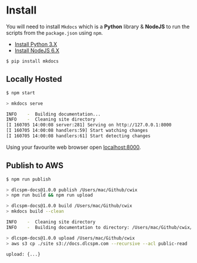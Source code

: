 # Install

You will need to install `Mkdocs` which is a **Python** library & **NodeJS** to run the scripts from the `package.json` using `npm`.

- [Install Python 3.X](https://www.python.org/)
- [Install NodeJS 6.X](https://nodejs.org/en/)

```
$ pip install mkdocs
```

## Locally Hosted

```bash
$ npm start

> mkdocs serve

INFO    -  Building documentation...
INFO    -  Cleaning site directory
[I 160705 14:00:08 server:281] Serving on http://127.0.0.1:8000
[I 160705 14:00:08 handlers:59] Start watching changes
[I 160705 14:00:08 handlers:61] Start detecting changes
```

Using your favourite web browser open [localhost:8000](localhost:8000).

## Publish to AWS

```bash
$ npm run publish

> dlcspm-docs@1.0.0 publish /Users/mac/Github/cwix
> npm run build && npm run upload

> dlcspm-docs@1.0.0 build /Users/mac/Github/cwix
> mkdocs build --clean

INFO    -  Cleaning site directory
INFO    -  Building documentation to directory: /Users/mac/Github/cwix/site

> dlcspm-docs@1.0.0 upload /Users/mac/Github/cwix
> aws s3 cp ./site s3://docs.dlcspm.com --recursive --acl public-read

upload: {...}
```
